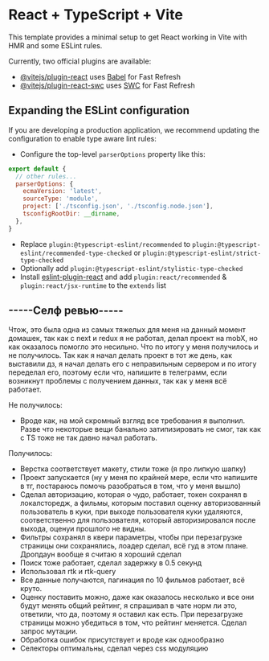 # React + TypeScript + Vite

This template provides a minimal setup to get React working in Vite with HMR and some ESLint rules.

Currently, two official plugins are available:

- [@vitejs/plugin-react](https://github.com/vitejs/vite-plugin-react/blob/main/packages/plugin-react/README.md) uses [Babel](https://babeljs.io/) for Fast Refresh
- [@vitejs/plugin-react-swc](https://github.com/vitejs/vite-plugin-react-swc) uses [SWC](https://swc.rs/) for Fast Refresh

## Expanding the ESLint configuration

If you are developing a production application, we recommend updating the configuration to enable type aware lint rules:

- Configure the top-level `parserOptions` property like this:

```js
export default {
  // other rules...
  parserOptions: {
    ecmaVersion: 'latest',
    sourceType: 'module',
    project: ['./tsconfig.json', './tsconfig.node.json'],
    tsconfigRootDir: __dirname,
  },
}
```

- Replace `plugin:@typescript-eslint/recommended` to `plugin:@typescript-eslint/recommended-type-checked` or `plugin:@typescript-eslint/strict-type-checked`
- Optionally add `plugin:@typescript-eslint/stylistic-type-checked`
- Install [eslint-plugin-react](https://github.com/jsx-eslint/eslint-plugin-react) and add `plugin:react/recommended` & `plugin:react/jsx-runtime` to the `extends` list





## -----Селф ревью-----

Чтож, это была одна из самых тяжелых для меня на данный момент домашек, так как с next и redux я не работал, делал проект на mobX, но как оказалось помогло это несильно. Что по итогу у меня получилось и не получилось. Так как я начал делать проект в тот же день, как выставили дз, я начал делать его с неправильным сервером и по итогу переделал его, поэтому если что, напишите в телеграмм, если возникнут проблемы с получением данных, так как у меня всё работает.

Не получилось:

 - Вроде как, на мой скромный взгляд все требования я выполнил. Разве что некоторые вещи банально затипизировать не смог, так как с TS тоже не так давно начал работать.

Получилось:

 - Верстка соответствует макету, стили тоже (я про липкую шапку)
 - Проект запускается (ну у меня по крайней мере, если что напишите в тг, постараюсь помочь разобраться в том, что у меня вышло)
 - Сделал авторизацию, которая о чудо, работает, токен сохранял в локалсторедж, а фильмы, которым поставил оценку авторизованный пользователь в куки, при выходе пользователя куки удаляются, соответственно для пользователя, который авторизировался после выхода, оценуи прошлого не видны.
 - Фильтры сохранял в квери параметры, чтобы при перезагрузке страницы они сохранялись, лоадер сделал, всё гуд в этом плане. Дропдаун вообще я считаю я хороший сделал
 - Поиск тоже работает, сделал задержку в 0.5 секунд
 - Использовал rtk и rtk-query
 - Все данные получаются, пагинация по 10 фильмов работает, всё круто.
 - Оценку поставить можно, даже как оказалось несколько и все они будут менять общий рейтинг, я спрашивал в чате норм ли это, ответили, что да, поэтому я оставил как есть. При перезагрузке страницы можно убедиться в том, что рейтинг меняется. Сделал запрос мутации.
 - Обработка ошибок присутствует и вроде как однообразно
 - Селекторы оптимальны, сделал через css модуляцию